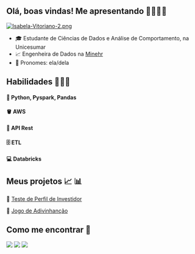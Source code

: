 ## Olá, boas vindas! Me apresentando 👋🏽👩🏽
[![Isabela-Vitoriano-2.png](https://i.postimg.cc/85ZY7Kg3/Isabela-Vitoriano-2.png)](https://postimg.cc/qhCwYGRX)
- 🎓 Estudante de Ciências de Dados e Análise de Comportamento, na Unicesumar
- 📈 Engenheira de Dados na [Minehr](https://www.minehr.com.br/)
- 🤗 Pronomes: ela/dela

## Habilidades 👩🏽‍💻
#### 🐍 Python, Pyspark, Pandas
#### 🪣 AWS
#### 🔎 API Rest
#### 🗄  ETL
#### 💻 Databricks



## Meus projetos 📈 📊

:1st_place_medal: [Teste de Perfil de Investidor](https://github.com/isabela-vitoriano/Perfil-de-Investidor)

:2nd_place_medal: [Jogo de Adivinhanção](https://github.com/isabela-vitoriano/Adivinhacao-Dados)

## Como me encontrar 🔎

<div> 
  <a href="https://www.linkedin.com/in/isabela-vitoriano/" target="_blank"><img src="https://img.shields.io/badge/LinkedIn-0077B5?style=for-the-badge&logo=linkedin&logoColor=white" target="_blank"></a>
  <a href = "mailto:isabelavitoriano.ss@gmail.com"><img src="https://img.shields.io/badge/-Gmail-%23333?style=for-the-badge&logo=gmail&logoColor=white" target="_blank"></a>
 <a href="https://github.com/isabela-vitoriano" target="_blank"><img src="https://img.shields.io/badge/GitHub-100000?style=for-the-badge&logo=github&logoColor=white" target="_blank"></a>
</div>
